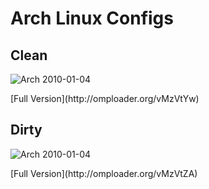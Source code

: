 # Arch Linux Configs

## Clean

![Arch 2010-01-04](http://omploader.org/tMzVtYw)
<p>[Full Version](http://omploader.org/vMzVtYw)</p>

## Dirty

![Arch 2010-01-04](http://omploader.org/tMzVtZA)
<p>[Full Version](http://omploader.org/vMzVtZA)</p>
